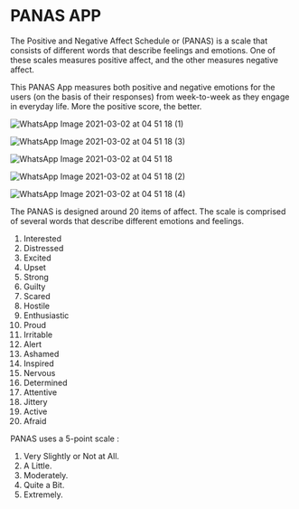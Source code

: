 
# PANAS APP

The Positive and Negative Affect Schedule or (PANAS) is a scale that consists of different words that describe feelings and emotions. One of these scales measures positive affect, and the other measures negative affect.

This PANAS App measures both positive and negative emotions for the users (on the basis of their responses) from week-to-week as they engage in everyday life. More the positive score, the better.


![WhatsApp Image 2021-03-02 at 04 51 18 (1)](https://user-images.githubusercontent.com/72149858/109651508-77d56180-7b13-11eb-95e0-4393af34e15d.jpeg)

![WhatsApp Image 2021-03-02 at 04 51 18 (3)](https://user-images.githubusercontent.com/72149858/109651503-76a43480-7b13-11eb-898e-e4b1e303df69.jpeg)

![WhatsApp Image 2021-03-02 at 04 51 18](https://user-images.githubusercontent.com/72149858/109651515-7a37bb80-7b13-11eb-88f5-82375b5fa3f0.jpeg)

![WhatsApp Image 2021-03-02 at 04 51 18 (2)](https://user-images.githubusercontent.com/72149858/109651505-773ccb00-7b13-11eb-939c-4bdb5a7f1340.jpeg)

![WhatsApp Image 2021-03-02 at 04 51 18 (4)](https://user-images.githubusercontent.com/72149858/109651496-75730780-7b13-11eb-89c8-d36489be699b.jpeg)

The PANAS is designed around 20 items of affect. The scale is comprised of several words that describe different emotions and feelings. 
1. Interested
2. Distressed
3. Excited
4. Upset
5. Strong
6. Guilty
7. Scared
8. Hostile
9. Enthusiastic
10. Proud
11. Irritable
12. Alert
13. Ashamed
14. Inspired
15. Nervous
16. Determined
17. Attentive
18. Jittery
19. Active
20. Afraid

PANAS uses a 5-point scale : 
1. Very Slightly or Not at All.
2. A Little.
3. Moderately.
4. Quite a Bit.
5. Extremely.


